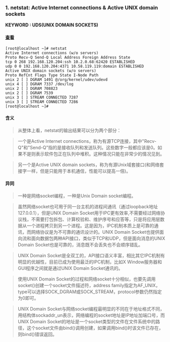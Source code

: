 ### 1. netstat: Active Internet connections & Active UNIX domain sockets

**KEYWORD : UDS(UNIX DOMAIN SOCKETS)**

#### [查看](http://www.jb51.net/LINUXjishu/152405.html)
```
[root@localhost ~]# netstat
Active Internet connections (w/o servers)
Proto Recv-Q Send-Q Local Address Foreign Address State
tcp 0 268 192.168.120.204:ssh 10.2.0.68:62420 ESTABLISHED
udp 0 0 192.168.120.204:4371 10.58.119.119:domain ESTABLISHED
Active UNIX domain sockets (w/o servers)
Proto RefCnt Flags Type State I-Node Path
unix 2 [ ] DGRAM 1491 @/org/kernel/udev/udevd
unix 4 [ ] DGRAM 7337 /dev/log
unix 2 [ ] DGRAM 708823
unix 2 [ ] DGRAM 7539
unix 3 [ ] STREAM CONNECTED 7287
unix 3 [ ] STREAM CONNECTED 7286
[root@localhost ~]#
```

#### 含义

 > 从整体上看，netstat的输出结果可以分为两个部分：
 
 > 一个是Active Internet connections，称为有源TCP连接，其中"Recv-Q"和"Send-Q"指的是接收队列和发送队列。这些数字一般都应该是0。如果不是则表示软件包正在队列中堆积。这种情况只能在非常少的情况见到。
 
 > 另一个是Active UNIX domain sockets，称为有源Unix域套接口(和网络套接字一样，但是只能用于本机通信，性能可以提高一倍)。

#### 异同

 > 一种是网络socket编程，一种是Unix Domain socket编程。

 > 虽然网络socket也可用于同一台主机的进程间通讯（通过loopback地址127.0.0.1），但是UNIX Domain Socket用于IPC更有效率,不需要经过网络协议栈，不需要打包拆包、计算校验和、维护序号和应答等，只是将应用层数据从一个进程拷贝到另一个进程。这是因为，IPC机制本质上是可靠的通讯，而网络协议是为不可靠的通讯设计的。UNIX Domain Socket也提供面向流和面向数据包两种API接口，类似于TCP和UDP，但是面向消息的UNIX Domain Socket也是可靠的，消息既不会丢失也不会顺序错乱。
 
 > UNIX Domain Socket是全双工的，API接口语义丰富，相比其它IPC机制有明显的优越性，目前已成为使用最泛的IPC机制，比如X Window服务器和GUI程序之间就是通过UNIX Domain Socket通讯的。

 > 使用UNIX Domain Socket的过程和网络socket十分相似，也要先调用socket()创建一个socket文件描述符，address family指定为AF_UNIX，type可以选择SOCK_DGRAM或SOCK_STREAM，protocol参数仍然指定为0即可。

 > UNIX Domain Socket与网络socket编程最明显的不同在于地址格式不同，用结构体sockaddr_un表示，网络编程的socket地址是IP地址加端口号，而UNIX Domain Socket的地址是一个socket类型的文件在文件系统中的路径，这个socket文件由bind()调用创建，如果调用bind()时该文件已存在，则bind()错误返回。

